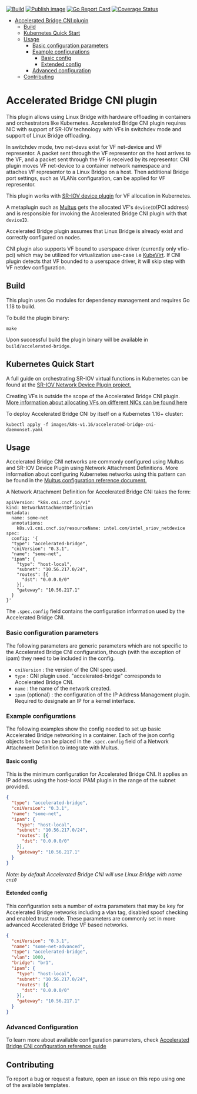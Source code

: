 [![Build](https://github.com/k8snetworkplumbingwg/accelerated-bridge-cni/actions/workflows/build.yml/badge.svg?branch=master)](https://github.com/k8snetworkplumbingwg/accelerated-bridge-cni/actions/workflows/build.yml)
[![Publish image](https://github.com/k8snetworkplumbingwg/accelerated-bridge-cni/actions/workflows/image-push.yml/badge.svg?branch=master)](https://github.com/k8snetworkplumbingwg/accelerated-bridge-cni/actions/workflows/image-push.yml)
[![Go Report Card](https://goreportcard.com/badge/github.com/k8snetworkplumbingwg/accelerated-bridge-cni)](https://goreportcard.com/report/github.com/k8snetworkplumbingwg/accelerated-bridge-cni)
[![Coverage Status](https://coveralls.io/repos/github/k8snetworkplumbingwg/accelerated-bridge-cni/badge.svg?branch=master)](https://coveralls.io/github/k8snetworkplumbingwg/accelerated-bridge-cni?branch=master)
   * [Accelerated Bridge CNI plugin](#accelerated-bridge-cni-plugin)
      * [Build](#build)
      * [Kubernetes Quick Start](#kubernetes-quick-start)
      * [Usage](#usage)
         * [Basic configuration parameters](#basic-configuration-parameters)
         * [Example configurations](#example-configurations)
            * [Basic config](#basic-config)
            * [Extended config](#extended-config)
         * [Advanced configuration](#advanced-configuration)
      * [Contributing](#contributing)

# Accelerated Bridge CNI plugin
This plugin allows using Linux Bridge with hardware offloading in containers and orchestrators like Kubernetes.
Accelerated Bridge CNI plugin requires NIC with support of SR-IOV
technology with VFs in switchdev mode and support of Linux Bridge offloading.

In switchdev mode, two net-devs exist for VF net-device and VF representor.
A packet sent through the VF representor on the host arrives to the VF, and a packet sent through the VF is received by its representor.
CNI plugin moves VF net-device to a container network namespace and attaches VF representor to a Linux Bridge on a host.
Then additional Bridge port settings, such as VLANs configuration, can be applied for VF representor.

This plugin works with [SR-IOV device plugin](https://github.com/intel/sriov-network-device-plugin) for VF allocation in Kubernetes.

A metaplugin such as [Multus](https://github.com/intel/multus-cni) gets the allocated VF's `deviceID`(PCI address) and is responsible for invoking the Accelerated Bridge CNI plugin with that `deviceID`.

Accelerated Bridge plugin assumes that Linux Bridge is already exist and correctly configured on nodes.

CNI plugin also supports VF bound to userspace driver (currently only vfio-pci) which may be utilized
for virtualization use-case i.e [KubeVirt](https://github.com/kubevirt/kubevirt).
If CNI plugin detects that VF bounded to a userspace driver, it will skip step with VF netdev configuration.

## Build

This plugin uses Go modules for dependency management and requires Go 1.18 to build.

To build the plugin binary:

``
make
``

Upon successful build the plugin binary will be available in `build/accelerated-bridge`.

## Kubernetes Quick Start
A full guide on orchestrating SR-IOV virtual functions in Kubernetes can be found at the [SR-IOV Network Device Plugin project.](https://github.com/intel/sriov-network-device-plugin#quick-start)

Creating VFs is outside the scope of the Accelerated Bridge CNI plugin. [More information about allocating VFs on different NICs can be found here](https://github.com/intel/sriov-network-device-plugin/blob/master/docs/vf-setup.md)

To deploy Accelerated Bridge CNI by itself on a Kubernetes 1.16+ cluster:

`kubectl apply -f images/k8s-v1.16/accelerated-bridge-cni-daemonset.yaml`


## Usage
Accelerated Bridge CNI networks are commonly configured using Multus and SR-IOV Device Plugin using Network Attachment Definitions. More information about configuring Kubernetes networks using this pattern can be found in the [Multus configuration reference document.](https://intel.github.io/multus-cni/doc/configuration.html)

A Network Attachment Definition for Accelerated Bridge CNI takes the form:

```
apiVersion: "k8s.cni.cncf.io/v1"
kind: NetworkAttachmentDefinition
metadata:
  name: some-net
  annotations:
    k8s.v1.cni.cncf.io/resourceName: intel.com/intel_sriov_netdevice
spec:
  config: '{
  "type": "accelerated-bridge",
  "cniVersion": "0.3.1",
  "name": "some-net",
  "ipam": {
    "type": "host-local",
    "subnet": "10.56.217.0/24",
    "routes": [{
      "dst": "0.0.0.0/0"
    }],
    "gateway": "10.56.217.1"
  }
}'
```

The `.spec.config` field contains the configuration information used by the Accelerated Bridge CNI.

### Basic configuration parameters

The following parameters are generic parameters which are not specific to the Accelerated Bridge CNI configuration, though (with the exception of ipam) they need to be included in the config.

* `cniVersion` : the version of the CNI spec used.
* `type` : CNI plugin used. "accelerated-bridge" corresponds to Accelerated Bridge CNI.
* `name` : the name of the network created.
* `ipam` (optional) : the configuration of the IP Address Management plugin. Required to designate an IP for a kernel interface.

### Example configurations
The following examples show the config needed to set up basic Accelerated Bridge networking in a container. Each of the json config objects below can be placed in the `.spec.config` field of a Network Attachment Definition to integrate with Multus.

#### Basic config
This is the minimum configuration for Accelerated Bridge CNI. It applies an IP address using the host-local IPAM plugin in the range of the subnet provided.

```json
{
  "type": "accelerated-bridge",
  "cniVersion": "0.3.1",
  "name": "some-net",
  "ipam": {
    "type": "host-local",
    "subnet": "10.56.217.0/24",
    "routes": [{
      "dst": "0.0.0.0/0"
    }],
    "gateway": "10.56.217.1"
  }
}
```
_Note: by default Accelerated Bridge CNI will use Linux Bridge with name `cni0`_

#### Extended config
This configuration sets a number of extra parameters that may be key for Accelerated Bridge networks including a vlan tag, disabled spoof checking and enabled trust mode. These parameters are commonly set in more advanced Accelerated Bridge VF based networks.

```json
{
  "cniVersion": "0.3.1",
  "name": "some-net-advanced",
  "type": "accelerated-bridge",
  "vlan": 1000,
  "bridge": "br1",
  "ipam": {
    "type": "host-local",
    "subnet": "10.56.217.0/24",
    "routes": [{
      "dst": "0.0.0.0/0"
    }],
    "gateway": "10.56.217.1"
  }
}
```


### Advanced Configuration

To learn more about available configuration parameters, check [Accelerated Bridge CNI configuration reference guide](docs/configuration-reference.md)

## Contributing
To report a bug or request a feature, open an issue on this repo using one of the available templates.
